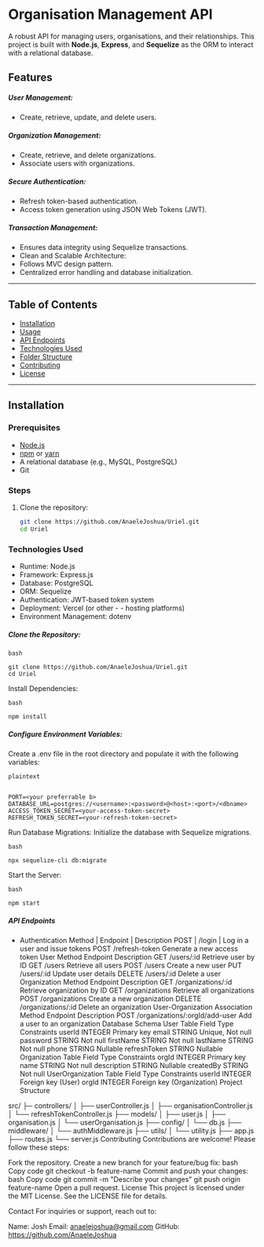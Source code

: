 # Organisation Management API

A robust API for managing users, organisations, and their relationships. This project is built with **Node.js**, **Express**, and **Sequelize** as the ORM to interact with a relational database.

## Features

##### User Management:
 - Create, retrieve, update, and delete users.

##### Organization Management:
- Create, retrieve, and delete organizations.
- Associate users with organizations.
##### Secure Authentication:
- Refresh token-based authentication.
- Access token generation using JSON Web Tokens (JWT).
##### Transaction Management:
- Ensures data integrity using Sequelize transactions.
- Clean and Scalable Architecture:
- Follows MVC design pattern.
- Centralized error handling and database initialization.

---

## Table of Contents

- [Installation](#installation)
- [Usage](#usage)
- [API Endpoints](#api-endpoints)
- [Technologies Used](#technologies-used)
- [Folder Structure](#folder-structure)
- [Contributing](#contributing)
- [License](#license)

---

## Installation

### Prerequisites

- [Node.js](https://nodejs.org/)
- [npm](https://www.npmjs.com/) or [yarn](https://yarnpkg.com/)
- A relational database (e.g., MySQL, PostgreSQL)
- Git

### Steps

1. Clone the repository:
   ```bash
   git clone https://github.com/AnaeleJoshua/Uriel.git
   cd Uriel
   ```

### Technologies Used
- Runtime: Node.js
- Framework: Express.js
- Database: PostgreSQL
- ORM: Sequelize
- Authentication: JWT-based token system
- Deployment: Vercel (or other - - hosting platforms)
- Environment Management: dotenv

##### Clone the Repository:
```
bash

git clone https://github.com/AnaeleJoshua/Uriel.git
cd Uriel
```
Install Dependencies:
```
bash

npm install
```
##### Configure Environment Variables: 
Create a .env file in the root directory and populate it with the following variables:
```
plaintext


PORT=<your preferrable b>
DATABASE_URL=postgres://<username>:<password>@<host>:<port>/<dbname>
ACCESS_TOKEN_SECRET=<your-access-token-secret>
REFRESH_TOKEN_SECRET=<your-refresh-token-secret>
```
Run Database Migrations: 
Initialize the database with Sequelize migrations.
```
bash

npx sequelize-cli db:migrate
```
Start the Server:
```
bash

npm start
```
##### API Endpoints
- Authentication
Method | Endpoint | Description
POST   | /login	  | Log in a user and issue tokens
POST	/refresh-token	Generate a new access token
User
Method	Endpoint	Description
GET	/users/:id	Retrieve user by ID
GET	/users	Retrieve all users
POST	/users	Create a new user
PUT	/users/:id	Update user details
DELETE	/users/:id	Delete a user
Organization
Method	Endpoint	Description
GET	/organizations/:id	Retrieve organization by ID
GET	/organizations	Retrieve all organizations
POST	/organizations	Create a new organization
DELETE	/organizations/:id	Delete an organization
User-Organization Association
Method	Endpoint	Description
POST	/organizations/:orgId/add-user	Add a user to an organization
Database Schema
User Table
Field	Type	Constraints
userId	INTEGER	Primary key
email	STRING	Unique, Not null
password	STRING	Not null
firstName	STRING	Not null
lastName	STRING	Not null
phone	STRING	Nullable
refreshToken	STRING	Nullable
Organization Table
Field	Type	Constraints
orgId	INTEGER	Primary key
name	STRING	Not null
description	STRING	Nullable
createdBy	STRING	Not null
UserOrganization Table
Field	Type	Constraints
userId	INTEGER	Foreign key (User)
orgId	INTEGER	Foreign key (Organization)
Project Structure

src/
├─ controllers/
│   ├── userController.js
│   ├── organisationController.js
│   └── refreshTokenController.js
├── models/
│   ├── user.js
│   ├── organisation.js
│   └── userOrganisation.js
├── config/
│   └── db.js
├── middleware/
│   └── authMiddleware.js
├── utils/
│   └── utility.js
├── app.js
├── routes.js
└── server.js
Contributing
Contributions are welcome! Please follow these steps:

Fork the repository.
Create a new branch for your feature/bug fix:
bash
Copy code
git checkout -b feature-name
Commit and push your changes:
bash
Copy code
git commit -m "Describe your changes"
git push origin feature-name
Open a pull request.
License
This project is licensed under the MIT License. See the LICENSE file for details.

Contact
For inquiries or support, reach out to:

Name: Josh
Email: anaelejoshua@gmail.com
GitHub: https://github.com/AnaeleJoshua


